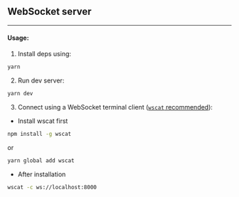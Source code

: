 ## WebSocket server

---

#### Usage:

1. Install deps using:

```sh
yarn
```

2. Run dev server:

```sh
yarn dev
```

3. Connect using a WebSocket terminal client ([`wscat` recommended](https://github.com/websockets/wscat)):

- Install wscat first

```sh
npm install -g wscat
```

or

```sh
yarn global add wscat
```

- After installation

```sh
wscat -c ws://localhost:8000
```

